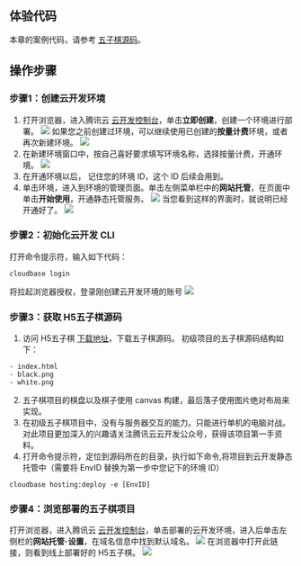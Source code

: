 ## 体验代码

本章的案例代码，请参考 [五子棋源码](https://github.com/TencentCloudBase/Cloudbase-Examples/tree/master/H5/gobang)。

## 操作步骤
### 步骤1：创建云开发环境
1. 打开浏览器，进入腾讯云 [云开发控制台](https://console.cloud.tencent.com/tcb)，单击**立即创建**，创建一个环境进行部署。
![](https://main.qcloudimg.com/raw/e0dda5a5028052ee9c485bd20699bfe7.png)
如果您之前创建过环境，可以继续使用已创建的**按量计费**环境，或者再次新建环境。
![](https://main.qcloudimg.com/raw/4c702ec641c99a8a6940e1550e695f59.png)
2. 在新建环境窗口中，按自己喜好要求填写环境名称，选择按量计费，开通环境。
![](https://main.qcloudimg.com/raw/07607e6ca6b42c7928408aad587bbf71.png)
3. 在开通环境以后， 记住您的环境 ID，这个 ID 后续会用到。
4. 单击环境，进入到环境的管理页面。单击左侧菜单栏中的**网站托管**，在页面中单击**开始使用**，开通静态托管服务。
![](https://main.qcloudimg.com/raw/dbb73d193b1c2c37ff4b88bba0e4115f.png)
当您看到这样的界面时，就说明已经开通好了。
![](https://main.qcloudimg.com/raw/a4f444b8094e0279beb21eac74991cae.png)

### 步骤2：初始化云开发 CLI
打开命令提示符，输入如下代码：
```
cloudbase login
```
将拉起浏览器授权，登录刚创建云开发环境的账号
![](https://main.qcloudimg.com/raw/8b80113e567aeb6f5749acdf531719ac.png)

### 步骤3：获取 H5五子棋源码
1. 访问 H5五子棋 [下载地址](https://demo.cloudbase.net/asset/gobang.zip)，下载五子棋源码。
初级项目的五子棋源码结构如下：
  ```
  - index.html
  - black.png
  - white.png
  ```
 
2. 五子棋项目的棋盘以及棋子使用 canvas 构建，最后落子使用图片绝对布局来实现。
3. 在初级五子棋项目中，没有与服务器交互的能力。只能进行单机的电脑对战。对此项目更加深入的兴趣请关注腾讯云云开发公众号，获得该项目第一手资料。
4. 打开命令提示符，定位到源码所在的目录，执行如下命令,将项目到云开发静态托管中（需要将 EnvID 替换为第一步中您记下的环境 ID）
```
cloudbase hosting:deploy -e [EnvID]
```


### 步骤4：浏览部署的五子棋项目
打开浏览器，进入腾讯云 [云开发控制台](https://console.cloud.tencent.com/tcb)，单击部署的云开发环境，进入后单击左侧栏的**网站托管**-**设置**，在域名信息中找到默认域名。
![](https://main.qcloudimg.com/raw/43c3853302faae25c77dbff93592ccac.png)
在浏览器中打开此链接，则看到线上部署好的 H5五子棋。
![](https://main.qcloudimg.com/raw/bd23e734068ca528a60723f0814988f4.png)



